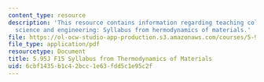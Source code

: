 ```yaml
---
content_type: resource
description: 'This resource contains information regarding teaching college-level
  science and engineering: Syllabus from hermodynamics of materials.'
file: https://ol-ocw-studio-app-production.s3.amazonaws.com/courses/5-95j-teaching-college-level-science-and-engineering-fall-2015/6cbf1435b1c42bcc1e63fdd5c1e95c2f_MIT5_95JF15_thermo_syllabus3.pdf
file_type: application/pdf
resourcetype: Document
title: 5.95J F15 Syllabus from Thermodynamics of Materials
uid: 6cbf1435-b1c4-2bcc-1e63-fdd5c1e95c2f
---
```

